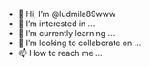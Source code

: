 - 👋 Hi, I’m @ludmila89www
- 👀 I’m interested in ...
- 🌱 I’m currently learning ...
- 💞️ I’m looking to collaborate on ...
- 📫 How to reach me ...

<!---
ludmila89www/ludmila89www is a ✨ special ✨ repository because its `README.md` (this file) appears on your GitHub profile.
You can click the Preview link to take a look at your changes.
--->
